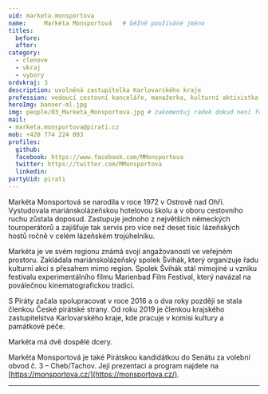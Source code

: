 ```yaml
---
uid: marketa.monsportova
name:     Markéta Monsportová  	# běžně používáné jméno
titles:
  before:
  after:
category:
  - clenove
  - vkraj
  - vybory
ordvkraj: 3
description: uvolněná zastupitelka Karlovarského kraje
profession: vedoucí cestovní kanceláře, manažerka, kulturní aktivistka a zastupitelka Karlovarského kraje
heroImg: banner-ml.jpg
img: people/03_Marketa_Monsportova.jpg # zakomentuj radek dokud není fotka
mail:
- marketa.monsportova@pirati.cz
mob: +420 774 224 093
profiles:
  github:
  facebook: https://www.facebook.com/MMonsportova
  twitter: https://twitter.com/MMonsportova
  linkedin:
partyUid: pirati
---
```


Markéta Monsportová se narodila v roce 1972 v Ostrově nad Ohří. Vystudovala mariánskolázeňskou hotelovou školu a v oboru cestovního ruchu zůstala doposud. Zastupuje jednoho z největších německých touroperátorů a zajišťuje tak servis pro více než deset tisíc lázeňských hostů ročně v celém lázeňském trojúhelníku.  
  
Markéta je ve svém regionu známá svojí angažovaností ve veřejném prostoru. Zakládala mariánskolázeňský spolek Švihák, který organizuje řadu kulturní akcí s přesahem mimo region. Spolek Švihák stál mimojiné u vzniku festivalu experimentálního filmu Marienbad Film Festival, který navázal na poválečnou kinematografickou tradici.  
  
S Piráty začala spolupracovat v roce 2016 a o dva roky později se stala členkou České pirátské strany. Od roku 2019 je členkou krajského zastupitelstva Karlovarského kraje, kde pracuje v komisi kultury a památkové péče.  
  
Markéta má dvě dospělé dcery.  
  
Markéta Monsportová je také Pirátskou kandidátkou do Senátu za volební obvod č. 3 – Cheb/Tachov. Její prezentaci a program najdete na [https://monsportova.cz/](https://monsportova.cz/).

---
